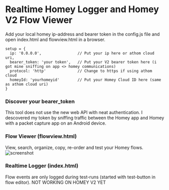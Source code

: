 # Realtime Homey Logger and Homey V2 Flow Viewer

Add your local homey ip-address and bearer token in the config.js file and open index.html and flowview.html in a browser.

```
setup = {
  ip: '0.0.0.0',                // Put your ip here or athom cloud uri,
  bearer_token: 'your token',   // Put your V2 bearer token here (i got mine sniffing on app <> homey communications)
  protocol: 'http'              // Change to https if using athom cloud
  homeyId: 'yourhomeyid'        // Put your Homey Cloud ID here (same as athom cloud uri)
}
```

### Discover your bearer_token
This tool does not use the new web API with neat authentication. I descovered my token by sniffing traffic between the Homey app and Homey with a packet capture app on an Android device.

### Flow Viewer (flowview.html)
View, search, organize, copy, re-order and test your Homey flows.
![screenshot](https://cloud.githubusercontent.com/assets/15232724/21325455/bda4a3de-c626-11e6-9bbb-29c03f18258f.png)

### Realtime Logger (index.html)
Flow events are only logged during test-runs (started with test-button in flow editor).
NOT WORKING ON HOMEY V2 YET
